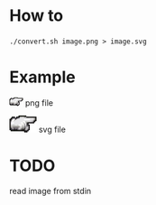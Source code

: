 # How to

`./convert.sh image.png > image.svg`

# Example

![](hand-cursor.png)
png file

![](hand-cursor.svg)
svg file

# TODO

read image from stdin
